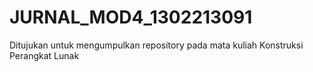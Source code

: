 # JURNAL_MOD4_1302213091
Ditujukan untuk mengumpulkan repository pada mata kuliah Konstruksi Perangkat Lunak
